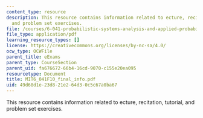 ```yaml
---
content_type: resource
description: This resource contains information related to ecture, recitation, tutorial,
  and problem set exercises.
file: /courses/6-041-probabilistic-systems-analysis-and-applied-probability-fall-2010/49d68d1e23d821e264d30c5c67a0ba67_MIT6_041F10_final_info.pdf
file_type: application/pdf
learning_resource_types: []
license: https://creativecommons.org/licenses/by-nc-sa/4.0/
ocw_type: OCWFile
parent_title: eExams
parent_type: CourseSection
parent_uid: fa676672-66b4-16cd-9070-c155e20ea095
resourcetype: Document
title: MIT6_041F10_final_info.pdf
uid: 49d68d1e-23d8-21e2-64d3-0c5c67a0ba67
---
```

This resource contains information related to ecture, recitation, tutorial, and problem set exercises.